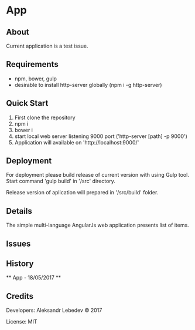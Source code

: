 App
=========

## About ##

Current application is a test issue.

## Requirements ##

- npm, bower, gulp
- desirable to install http-server globally (npm i -g http-server)


## Quick Start ##

1. First clone the repository
2. npm i
3. bower i
4. start local web server listening 9000 port ('http-server [path] -p 9000')
5. Application will available on 'http://localhost:9000/'  


## Deployment ##

For deployment please build release of current version with using Gulp tool.
Start command 'gulp build' in '/src' directory.

Release version of aplication will prepared in '/src/build' folder.


## Details ##
The simple multi-language AngularJs web application presents list of items.

## Issues ##



## History ##

** App - 18/05/2017 **



## Credits ##

Developers: Aleksandr Lebedev © 2017

License: MIT